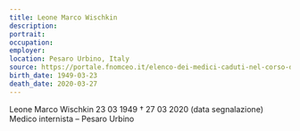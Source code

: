 ```yaml
---
title: Leone Marco Wischkin
description: 
portrait: 
occupation: 
employer: 
location: Pesaro Urbino, Italy
source: https://portale.fnomceo.it/elenco-dei-medici-caduti-nel-corso-dellepidemia-di-covid-19/
birth_date: 1949-03-23
death_date: 2020-03-27
---
```


Leone Marco Wischkin 23 03 1949 † 27 03 2020 (data segnalazione)
Medico internista – Pesaro Urbino
